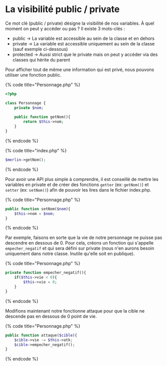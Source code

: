 # La visibilité public / private

Ce mot clé (public / private) désigne la visibilité de nos variables. À quel moment on peut y accéder ou pas ? Il existe 3 mots-clés :&#x20;

* public -> La variable est accessible au sein de la classe et en dehors
* private -> La variable est accessible uniquement au sein de la classe (sauf exemple ci-dessous)
* protected -> Aussi strict que le private mais on peut y accéder via des classes qui hérite du parent

Pour afficher tout de même une information qui est privé, nous pouvons utiliser une fonction public.

{% code title="Personnage.php" %}
```php
<?php

class Personnage {
    private $nom;
    
    public function getNom(){
        return $this->nom;
    }
}
```
{% endcode %}

{% code title="index.php" %}
```php
$merlin->getNom();
```
{% endcode %}

Pour avoir une API plus simple à comprendre, il est conseillé de mettre les variables en private et de créer des fonctions `getter` (ex: `getNom()`) et `setter` (ex: `setNom()`) afin de pouvoir les lires dans le fichier index.php.

{% code title="Personnage.php" %}
```php
public function setNom($nom){
    $this->nom = $nom;
}
```
{% endcode %}



Par exemple, faisons en sorte que la vie de notre personnage ne puisse pas descendre en dessous de 0. Pour cela, créons un fonction qui s'appelle `empecher_negatif` et qui sera défini sur private (nous n'en aurons besoin uniquement dans notre classe. Inutile qu'elle soit en publique).

{% code title="Personnage.php" %}
```php
private function empecher_negatif(){
    if($this->vie < 0){
        $this->vie = 0;
    }
}
```
{% endcode %}

Modifions maintenant notre fonctionne attaque pour que la cible ne descende pas en dessous de 0 point de vie.

{% code title="Personnage.php" %}
```php
public function attaque($cible){
    $cible->vie -= $this->atk;
    $cible->empecher_negatif();
}
```
{% endcode %}
